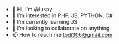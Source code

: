 - 👋 Hi, I’m @luspy
- 👀 I’m interested in PHP, JS, PYTHON, C#
- 🌱 I’m currently learning JS
- 💞️ I’m looking to collaborate on anything
- 📫 How to reach me todi306@gmail.com

<!---
luspy/luspy is a ✨ special ✨ repository because its `README.md` (this file) appears on your GitHub profile.
You can click the Preview link to take a look at your changes.
--->
